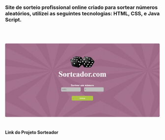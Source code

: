 <h3>Site de sorteio profissional online criado para sortear números aleatórios, utilizei as seguintes tecnologias: HTML, CSS, e Java Script. </h3>
<br>
<br>
<br>
<img src="https://github.com/MicaelMarcos13/Sorteador/blob/master/img/Captura%20de%20tela%202025-02-27%20213846.png?raw=true">
<br>
<br>
<h4>Link do<a src="https://micaelmarcos13.github.io/Sorteador/"> Projeto Sorteador</a></h4>
